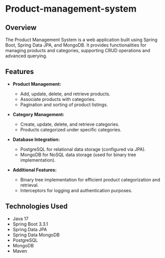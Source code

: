 # Product-management-system

## Overview

The Product Management System is a web application built using Spring Boot, Spring Data JPA, and MongoDB. It provides functionalities for managing products and categories, supporting CRUD operations and advanced querying.

## Features

- **Product Management:**
  - Add, update, delete, and retrieve products.
  - Associate products with categories.
  - Pagination and sorting of product listings.

- **Category Management:**
  - Create, update, delete, and retrieve categories.
  - Products categorized under specific categories.

- **Database Integration:**
  - PostgreSQL for relational data storage (configured via JPA).
  - MongoDB for NoSQL data storage (used for binary tree implementation).

- **Additional Features:**
  - Binary tree implementation for efficient product categorization and retrieval.
  - Interceptors for logging and authentication purposes.

## Technologies Used

- Java 17
- Spring Boot 3.3.1
- Spring Data JPA
- Spring Data MongoDB
- PostgreSQL
- MongoDB
- Maven
